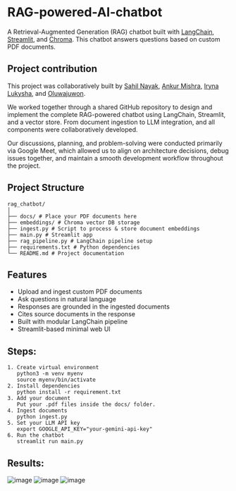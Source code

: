 # RAG-powered-AI-chatbot

A Retrieval-Augmented Generation (RAG) chatbot built with [LangChain](https://python.langchain.com/), [Streamlit](https://streamlit.io/), and [Chroma](https://www.trychroma.com/). This chatbot answers questions based on custom PDF documents.

## Project contribution 

This project was collaboratively built by [Sahil Nayak](https://github.com/sahilk12nayak), [Ankur Mishra](https://github.com/ankur110), [Iryna Lukysha](https://github.com/IrynaL-dev), and [Oluwajuwon](https://github.com/Oluwajuwon-O).

We worked together through a shared GitHub repository to design and implement the complete RAG-powered chatbot using LangChain, Streamlit, and a vector store. From document ingestion to LLM integration, and all components were collaboratively developed.

Our discussions, planning, and problem-solving were conducted primarily via Google Meet, which allowed us to align on architecture decisions, debug issues together, and maintain a smooth development workflow throughout the project.

## Project Structure
```
rag_chatbot/
│
├── docs/ # Place your PDF documents here
├── embeddings/ # Chroma vector DB storage
├── ingest.py # Script to process & store document embeddings
├── main.py # Streamlit app
├── rag_pipeline.py # LangChain pipeline setup
├── requirements.txt # Python dependencies
└── README.md # Project documentation
```

## Features

- Upload and ingest custom PDF documents
- Ask questions in natural language
- Responses are grounded in the ingested documents
- Cites source documents in the response
- Built with modular LangChain pipeline
- Streamlit-based minimal web UI


## Steps:
```
1. Create virtual environment
   python3 -m venv myenv
   source myenv/bin/activate
2. Install dependencies
   python install -r requirement.txt
3. Add your document
   Put your .pdf files inside the docs/ folder.
4. Ingest documents
   python ingest.py
5. Set your LLM API key
   export GOOGLE_API_KEY="your-gemini-api-key"
6. Run the chatbot
   streamlit run main.py
```

## Results:
![image](https://github.com/user-attachments/assets/8e9b828c-58d5-4a7a-972d-cba73588b640)
![image](https://github.com/user-attachments/assets/017b8667-320f-447c-8de7-39cc1f1e529d)
![image](https://github.com/user-attachments/assets/23347640-0963-4e85-8641-445559eb4a6e)


